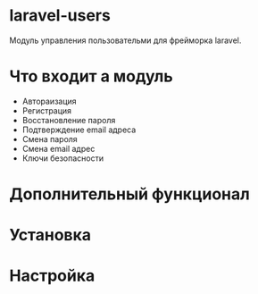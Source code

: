 laravel-users
=============
Модуль управления пользовательми для фрейморка laravel.

Что входит а модуль
=============
- Автораизация
- Регистрация
- Восстановление пароля
- Подтверждение email адреса
- Смена пароля
- Смена email адрес
- Ключи безопасности

Дополнительный функционал
=============

Установка
=============

Настройка
=============
